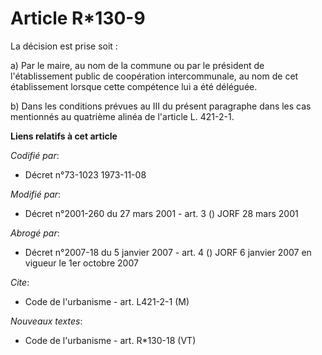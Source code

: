 # Article R*130-9

La décision est prise soit :

a) Par le maire, au nom de la commune ou par le président de l'établissement public de coopération intercommunale, au nom de
cet établissement lorsque cette compétence lui a été déléguée.

b) Dans les conditions prévues au III du présent paragraphe dans les cas mentionnés au quatrième alinéa de l'article L.
421-2-1.

**Liens relatifs à cet article**

_Codifié par_:

  - Décret n°73-1023 1973-11-08

_Modifié par_:

  - Décret n°2001-260 du 27 mars 2001 - art. 3 () JORF 28 mars 2001

_Abrogé par_:

  - Décret n°2007-18 du 5 janvier 2007 - art. 4 () JORF 6 janvier 2007 en vigueur le 1er octobre 2007

_Cite_:

  - Code de l'urbanisme - art. L421-2-1 (M)

_Nouveaux textes_:

  - Code de l'urbanisme - art. R*130-18 (VT)
